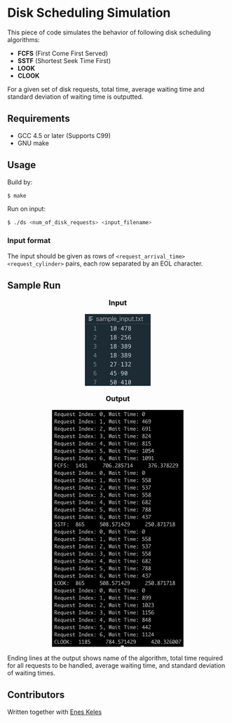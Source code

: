 # Disk Scheduling Simulation  
  
This piece of code simulates the behavior of following disk scheduling algorithms:  
- **FCFS** (First Come First Served)
- **SSTF** (Shortest Seek Time First)
- **LOOK**
- **CLOOK**

For a given set of disk requests, total time, average waiting time and standard deviation of waiting time is outputted. 

## Requirements

- GCC 4.5 or later (Supports C99)
- GNU make

## Usage

Build by: 
```bash 
$ make
```
Run on input:
```bash
$ ./ds <num_of_disk_requests> <input_filename>
```

### Input format  

The input should be given as rows of ```<request_arrival_time> <request_cylinder>``` pairs, each row separated by an EOL character. 

## Sample Run
<p style="font-size: 16px; font-weight:800;" align="center"> Input  </p>  
<p align="center">  <img width="150" src="/img/input.png">  </p>  
<p style="font-size: 16px; font-weight:800;" align="center"> Output </p>  
<p align="center">  <img width="300" src="/img/output.png">  </p>  

Ending lines at the output shows name of the algorithm, total time required for all requests to be handled, average waiting time, and standard deviation of waiting times.

## Contributors  
Written together with [Enes Keles](https://github.com/eneskeles/)

